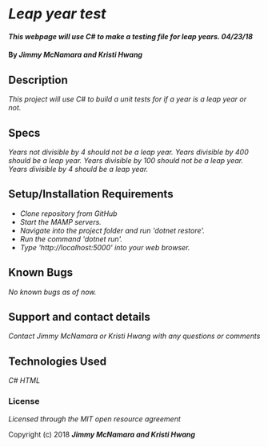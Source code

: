 # _Leap year test_

#### _This webpage will use C# to make a testing file for leap years. 04/23/18_

#### By _**Jimmy McNamara and Kristi Hwang**_

## Description

_This project will use C# to build a unit tests for if a year is a leap year or not._

## Specs

_Years not divisible by 4 should not be a leap year._
_Years divisible by 400 should be a leap year._
_Years divisible by 100 should not be a leap year._
_Years divisible by 4 should be a leap year._

## Setup/Installation Requirements

* _Clone repository from GitHub_
* _Start the MAMP servers._
* _Navigate into the project folder and run 'dotnet restore'._
* _Run the command 'dotnet run'._
* _Type 'http://localhost:5000' into your web browser._

## Known Bugs

_No known bugs as of now._

## Support and contact details

_Contact Jimmy McNamara or Kristi Hwang with any questions or comments_

## Technologies Used

_C#_
_HTML_

### License

*Licensed through the MIT open resource agreement*

Copyright (c) 2018 **_Jimmy McNamara and Kristi Hwang_**
